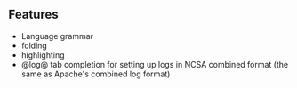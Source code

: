 ## Features

* Language grammar
* folding
* highlighting
* @log@ tab completion for setting up logs in NCSA combined format (the same
  as Apache's combined log format)
